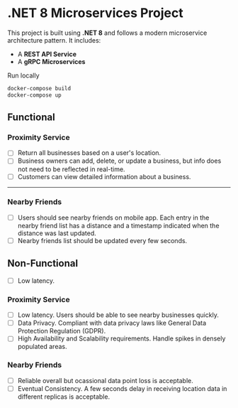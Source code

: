 # .NET 8 Microservices Project

This project is built using **.NET 8** and follows a modern microservice architecture pattern. It includes:

- A **REST API Service**
- A **gRPC Microservices**

Run locally
```bash
docker-compose build
docker-compose up
```


## Functional

### Proximity Service

- [ ] Return all businesses based on a user's location.
- [ ] Business owners can add, delete, or update a business, but info does not need to be reflected in real-time.
- [ ] Customers can view detailed information about a business.

-----------------------------------------

### Nearby Friends

- [ ] Users should see nearby friends on mobile app. Each entry in the nearby friend list has a distance and a timestamp indicated when the distance was last updated. 
- [ ] Nearby friends list should be updated every few seconds.

## Non-Functional

- [ ] Low latency. 

### Proximity Service

- [ ] Low latency. Users should be able to see nearby businesses quickly.
- [ ] Data Privacy. Compliant with data privacy laws like General Data Protection Regulation (GDPR).
- [ ] High Availability and Scalability requirements. Handle spikes in densely populated areas.

### Nearby Friends

- [ ] Reliable overall but ocassional data point loss is acceptable.
- [ ] Eventual Consistency. A few seconds delay in receiving location data in different replicas is acceptable.
